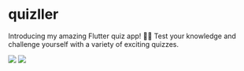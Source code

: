 # quizller

Introducing my amazing Flutter quiz app! 📱🧠 Test your knowledge and challenge yourself with a variety of exciting quizzes.

![](https://firebasestorage.googleapis.com/v0/b/pager-3c967.appspot.com/o/quizzler%2F1.png?alt=media&token=c8ed2d47-6a90-4f9d-8c8e-df1dd44719f4)
![](https://firebasestorage.googleapis.com/v0/b/pager-3c967.appspot.com/o/quizzler%2F2.png?alt=media&token=f6e7eb84-93ab-4eb9-b7e5-392a8f19ab59)
